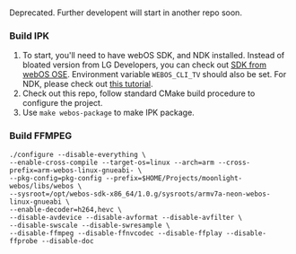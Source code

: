 ### 
Deprecated. Further developent will start in another repo soon.

### Build IPK

1. To start, you'll need to have webOS SDK, and NDK installed. Instead of bloated version from LG Developers, 
you can check out [SDK from webOS OSE](https://www.webosose.org/docs/tools/sdk/sdk-download/).
Environment variable `WEBOS_CLI_TV` should also be set.
For NDK, please check out [this tutorial](https://github.com/webosbrew/meta-lg-webos-ndk).
2. Check out this repo, follow standard CMake build procedure to configure the project.
3. Use `make webos-package` to make IPK package.


### Build FFMPEG

```
./configure --disable-everything \
--enable-cross-compile --target-os=linux --arch=arm --cross-prefix=arm-webos-linux-gnueabi- \
--pkg-config=pkg-config --prefix=$HOME/Projects/moonlight-webos/libs/webos \
--sysroot=/opt/webos-sdk-x86_64/1.0.g/sysroots/armv7a-neon-webos-linux-gnueabi \
--enable-decoder=h264,hevc \
--disable-avdevice --disable-avformat --disable-avfilter \
--disable-swscale --disable-swresample \
--disable-ffmpeg --disable-ffnvcodec --disable-ffplay --disable-ffprobe --disable-doc
```

